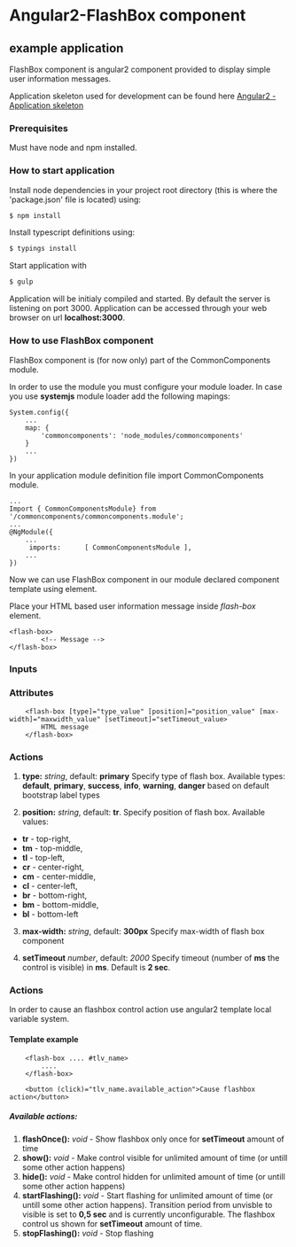 # Angular2-FlashBox component
## example application
FlashBox component is angular2 component provided to display simple user information messages.

Application skeleton used for development can be found here [Angular2 - Application skeleton](https://github.com/vladimirpavk/Angular2-Skeleton/)

### Prerequisites
Must have node and npm installed.

### How to start application
Install node dependencies in your project root directory (this is where the 'package.json' file is located) using:
```sh
$ npm install
``` 
Install typescript definitions using:
```sh
$ typings install
```

Start application with 
```sh
$ gulp
```
Application will be initialy compiled and started. By default the server is listening on port 3000. 
Application can be accessed through your web browser on url **localhost:3000**. 

### How to use FlashBox component
FlashBox component is (for now only) part of the CommonComponents module.

In order to use the module you must configure your module loader. In case you use **systemjs** module loader add the following mapings:
```
System.config({
    ...
    map: {
        'commoncomponents': 'node_modules/commoncomponents'
    }
    ...
})
```

In your application module definition file import CommonComponents module.
```
... 
Import { CommonComponentsModule} from '/commoncomponents/commoncomponents.module';
...
@NgModule({
    ...
     imports:      [ CommonComponentsModule ],
    ...
})
```

Now we can use FlashBox component in our module declared component template using <flash-box> element.

Place your  HTML based user information message inside *flash-box* element.

```
<flash-box>
        <!-- Message -->
</flash-box> 

```

### Inputs

### Attributes
```
    <flash-box [type]="type_value" [position]="position_value" [max-width]="maxwidth_value" [setTimeout]="setTimeout_value>
        HTML message
    </flash-box>    
```

### Actions

1. **type:** *string*, default: **primary**
Specify type of flash box. Available types: **default**, **primary**, **success**, **info**, **warning**, **danger** based on default bootstrap label types

2. **position:** *string*, default: **tr**. Specify position of flash box. 
Available values:
  * **tr** - top-right,
  * **tm** - top-middle,
  * **tl** - top-left,
  * **cr** - center-right,
  * **cm** - center-middle,
  * **cl** - center-left,
  * **br** - bottom-right,
  * **bm** - bottom-middle,
  * **bl** - bottom-left

3. **max-width:** *string*, default: **300px**
Specify max-width of flash box component

4. **setTimeout** *number*, default: *2000*
Specify timeout (number of **ms** the control is visible) in **ms**. Default is **2 sec**.

### Actions

In order to cause an flashbox control action use angular2 template local variable system.

#### **Template example**
```
    <flash-box .... #tlv_name>
        ....
    </flash-box>
    
    <button (click)="tlv_name.available_action">Cause flashbox action</button>
```

##### **Available actions:**
1. **flashOnce():** *void* - Show flashbox only once for **setTimeout** amount of time
2. **show():** *void* - Make control visible for unlimited amount of time (or untill some other action happens)
3. **hide():** *void* - Make control hidden for unlimited amount of time (or untill some other action happens)
4. **startFlashing():** *void* - Start flashing for unlimited amount of time (or untill some other action happens). Transition period from unvisble to visible is set to **0,5 sec** and is currently unconfigurable. The flashbox control us shown for **setTimeout** amount of time.
5. **stopFlashing():** *void* - Stop flashing


